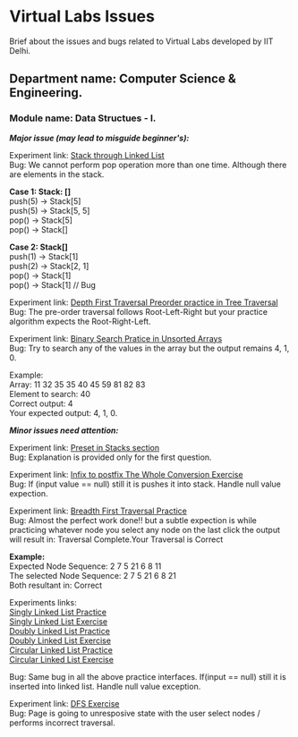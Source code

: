 # Virtual Labs Issues
Brief about the issues and bugs related to Virtual Labs developed by IIT Delhi.

## Department name: Computer Science & Engineering.   
### Module name: Data Structues - I.   
**_Major issue (may lead to misguide beginner's):_**

Experiment link: [Stack through Linked List](https://ds1-iiith.vlabs.ac.in/exp/stacks-queues/stacks/stack-linkedlist.html)   
Bug: We cannot perform pop operation more than one time. Although there are elements in the stack.

**Case 1: Stack: []**    
push(5) -> Stack[5]   
push(5) -> Stack[5, 5]   
pop() -> Stack[5]    
pop() -> Stack[]   
    
**Case 2: Stack[]**    
push(1) -> Stack[1]    
push(2) -> Stack[2, 1]    
pop() -> Stack[1]    
pop() -> Stack[1] // Bug  

Experiment link: [Depth First Traversal Preorder practice in Tree Traversal](https://ds1-iiith.vlabs.ac.in/exp/tree-traversal/depth-first-traversal/dft-practice.html)  
Bug: The pre-order traversal follows Root-Left-Right but your practice algorithm expects the Root-Right-Left.          

Experiment link: [Binary Search Pratice in Unsorted Arrays](https://ds1-iiith.vlabs.ac.in/exp/unsorted-arrays/binary-search/binary_search_practice.html)        
Bug: Try to search any of the values in the array but the output remains 4, 1, 0.

Example:        
Array: 11 32 35 35 40 45 59 81 82 83        
Element to search: 40        
Correct output: 4        
Your expected output: 4, 1, 0. 

**_Minor issues need attention:_**        

Experiment link: [Preset in Stacks section](https://ds1-iiith.vlabs.ac.in/exp/stacks-queues/pretest.html)   
Bug: Explanation is provided only for the first question.

Experiment link: [Infix to postfix The Whole Conversion Exercise](https://ds1-iiith.vlabs.ac.in/exp/infix-postfix/infix%20to-postfix-conversion-with-stack/infix_to_postfix.html)  
Bug: If (input value == null) still it is pushes it into stack. Handle null value expection.    

Experiment link: [Breadth First Traversal Practice](https://ds1-iiith.vlabs.ac.in/exp/tree-traversal/breadth-first-traversal/bft-practice.html)        
Bug: Almost the perfect work done!! but a subtle expection is while practicing whatever node you select any node on the last click the output will result in: Traversal Complete.Your Traversal is Correct  

**Example:**   
Expected Node Sequence: 2 7 5 21 6 8 11    
The selected Node Sequence: 2 7 5 21 6 8 21    
Both resultant in: Correct        

Experiments links:        
[Singly Linked List Practice](https://ds1-iiith.vlabs.ac.in/exp/linked-list/singly-linked-list/sllpractice.html)  
[Singly Linked List Exercise](https://ds1-iiith.vlabs.ac.in/exp/linked-list/singly-linked-list/sllexercise.html)        
[Doubly Linked List Practice](https://ds1-iiith.vlabs.ac.in/exp/linked-list/doubly-linked-list/dllpractice.html)          
[Doubly Linked List Exercise](https://ds1-iiith.vlabs.ac.in/exp/linked-list/doubly-linked-list/dllexercise.html)        
[Circular Linked List Practice](https://ds1-iiith.vlabs.ac.in/exp/linked-list/circular-linked-list/cllpractice.html)        
[Circular Linked List Exercise](https://ds1-iiith.vlabs.ac.in/exp/linked-list/circular-linked-list/cllexercise.html)

Bug: Same bug in all the above practice interfaces. If(input == null) still it is inserted into linked list. Handle null value exception.                 

Experiment link: [DFS Exercise](https://ds1-iiith.vlabs.ac.in/exp/depth-first-search/dfs/dfs-exercise.html)        
Bug: Page is going to unresposive state with the user select nodes / performs incorrect traversal.        


